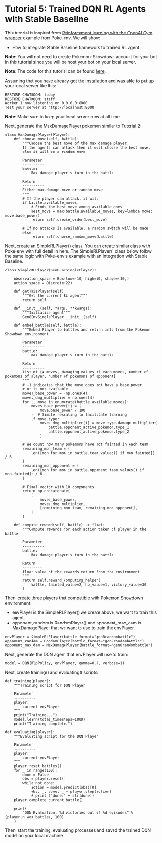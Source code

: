 # Tutorial 5: Trained DQN RL Agents with Stable Baseline

This tutorial is inspired from [Reinforcement learning with the OpenAI Gym wrapper](https://poke-env.readthedocs.io/en/latest/rl_with_open_ai_gym_wrapper.html) example from Poke-env. We will show:
- How to integrate Stable Baseline framework to trained RL agent.

**Note:** You will not need to create Pokemon-Showdown account for your bot in this tutorial since you will be host your bot on your local server.


**Note:** The code for this tutorial can be found [here](https://github.com/mnguyen0226/hackathon_hs/blob/main/src/tutorials/tutorial_five/t5_sb_rl.py).


Assuming that you have already got the installation and was able to put up your local server like this:

```
RESTORE CHATROOM: lobby
RESTORE CHATROOM: staff
Worker 1 now listening on 0.0.0.0:8000
Test your server at http://localhost:8000
```
**Note:** Make sure to keep your local server runs at all time.

Next, generate the MaxDamagePlayer pokemon similar to Tutorial 2:
```
class MaxDamagePlayer(Player):
    def choose_move(self, battle):
        """Choose the best move of the max damage player.
        If the agents can attack then it will choose the best move,
        else it will be a random move

        Parameter
        ----------
        battle:
            Max damage player's turn in the battle

        Return
        ----------
        Either max-damage-move or random move
        """
        # If the player can attack, it will
        if battle.available_moves:
            # Finds the best move among available ones
            best_move = max(battle.available_moves, key=lambda move: move.base_power)
            return self.create_order(best_move)

        # If no attacks is available, a random switch will be made
        else:
            return self.choose_random_move(battle)
```

Next, create an SimpleRLPlayer() class. You can create similar class with Poke-env with full detail in [here](https://poke-env.readthedocs.io/en/latest/rl_with_open_ai_gym_wrapper.html). The SimpleRLPlayer() class below follow the same logic with Poke-env's example with an integration with Stable Baseline.

```
class SimpleRLPlayer(Gen8EnvSinglePlayer):

    observation_space = Box(low=-10, high=10, shape=(10,))
    action_space = Discrete(22)

    def getThisPlayer(self):
        """Get the current RL agent"""
        return self

    def __init__(self, *args, **kwargs):
        """Initialize agent"""
        Gen8EnvSinglePlayer.__init__(self)

    def embed_battle(self, battle):
        """Embed Player to battles and return info from the Pokemon Showdown environment

        Parameter
        ----------
        battle:
            Max damage player's turn in the battle

        Return
        ----------
        list of [4 moves, damaging values of each moves, number of pokemons of player, number of pokemons of opponent]
        """
        # -1 indicates that the move does not have a base power
        # or is not available
        moves_base_power = -np.ones(4)
        moves_dmg_multiplier = np.ones(4)
        for i, move in enumerate(battle.available_moves):
            moves_base_power[i] = (
                move.base_power / 100
            )  # Simple rescaling to facilitate learning
            if move.type:
                moves_dmg_multiplier[i] = move.type.damage_multiplier(
                    battle.opponent_active_pokemon.type_1,
                    battle.opponent_active_pokemon.type_2,
                )

        # We count how many pokemons have not fainted in each team
        remaining_mon_team = (
            len([mon for mon in battle.team.values() if mon.fainted]) / 6
        )
        remaining_mon_opponent = (
            len([mon for mon in battle.opponent_team.values() if mon.fainted]) / 6
        )

        # Final vector with 10 components
        return np.concatenate(
            [
                moves_base_power,
                moves_dmg_multiplier,
                [remaining_mon_team, remaining_mon_opponent],
            ]
        )

    def compute_reward(self, battle) -> float:
        """Compute rewards for each action taken of player in the battle

        Parameter
        ----------
        battle:
            Max damage player's turn in the battle

        Return
        ---------
        float value of the rewards return from the environment
        """
        return self.reward_computing_helper(
            battle, fainted_value=2, hp_value=1, victory_value=30
        )
```

Then, create three players that compatible with Pokemon Showdown environment:
- envPlayer is the SimpleRLPlayer() we create above, we want to train this agent.
- opponent_random is RandomPlayer() and opponent_max_dam is MaxDamagePlayer that we want to use to train the envPlayer.

```
envPlayer = SimpleRLPlayer(battle_format="gen8randombattle")
opponent_random = RandomPlayer(battle_format="gen8randombattle")
opponent_max_dam = MaxDamagePlayer(battle_format="gen8randombattle")
```

Next, generate the DQN agent that envPlayer will use to train:
```
model = DQN(MlpPolicy, envPlayer, gamma=0.5, verbose=1)
```

Next, create training() and evaluating() scripts:
```
def training(player):
    """Training script for DQN Player

    Parameter
    ----------
    player:
        current envPlayer
    """
    print("Training...")
    model.learn(total_timesteps=1000)
    print("Training complete.")

def evaluating(player):
    """Evaluating script for the DQN Player

    Parameter
    ----------
    player:
        current envPlayer
    """
    player.reset_battles()
    for _ in range(100):
        done = False
        obs = player.reset()
        while not done:
            action = model.predict(obs)[0]
            obs, _, done, _ = player.step(action)
            # print ("done:" + str(done))
    player.complete_current_battle()

    print(
        "DQN Evaluation: %d victories out of %d episodes" % (player.n_won_battles, 100)
    )
```

Then, start the training, evaluating processes and saved the trained DQN model on your local machine